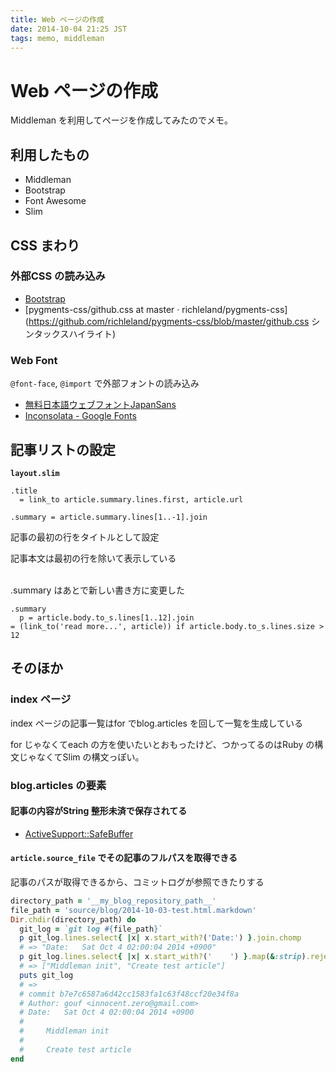 ```yaml
---
title: Web ページの作成
date: 2014-10-04 21:25 JST
tags: memo, middleman
---
```

# Web ページの作成

Middleman を利用してページを作成してみたのでメモ。

## 利用したもの

* Middleman
* Bootstrap
* Font Awesome
* Slim

## CSS まわり

### 外部CSS の読み込み

* [Bootstrap](http://getbootstrap.com/)
* [pygments-css/github.css at master · richleland/pygments-css](https://github.com/richleland/pygments-css/blob/master/github.css シンタックスハイライト)

### Web Font
`@font-face`, `@import` で外部フォントの読み込み

* [無料日本語ウェブフォントJapanSans](http://webfontfan.com/japansans/)
* [Inconsolata - Google Fonts](https://www.google.com/fonts#UsePlace:use/Collection:Inconsolata)

## 記事リストの設定

**`layout.slim`**

```slim
.title
  = link_to article.summary.lines.first, article.url
```

```slim
.summary = article.summary.lines[1..-1].join
```

記事の最初の行をタイトルとして設定

記事本文は最初の行を除いて表示している

<br/>
.summary はあとで新しい書き方に変更した

```slim
.summary
  p = article.body.to_s.lines[1..12].join
= (link_to('read more...', article)) if article.body.to_s.lines.size > 12
```

## そのほか

### index ページ

index ページの記事一覧はfor でblog.articles を回して一覧を生成している

for じゃなくてeach の方を使いたいとおもったけど、つかってるのはRuby の構文じゃなくてSlim の構文っぽい。

### blog.articles の要素
#### 記事の内容がString 整形未済で保存されてる

* [ActiveSupport::SafeBuffer](http://api.rubyonrails.org/classes/ActiveSupport/SafeBuffer.html)

#### `article.source_file` でその記事のフルパスを取得できる

記事のパスが取得できるから、コミットログが参照できたりする

```ruby
directory_path = '__my_blog_repository_path__'
file_path = 'source/blog/2014-10-03-test.html.markdown'
Dir.chdir(directory_path) do
  git_log = `git log #{file_path}`
  p git_log.lines.select{ |x| x.start_with?('Date:') }.join.chomp
  # => "Date:   Sat Oct 4 02:00:04 2014 +0900"
  p git_log.lines.select{ |x| x.start_with?('    ') }.map(&:strip).reject(&:empty?)
  # => ["Middleman init", "Create test article"]
  puts git_log
  # =>
  # commit b7e7c6587a6d42cc1583fa1c63f48ccf20e34f8a
  # Author: gouf <innocent.zero@gmail.com>
  # Date:   Sat Oct 4 02:00:04 2014 +0900
  #
  #     Middleman init
  #
  #     Create test article
end
```
